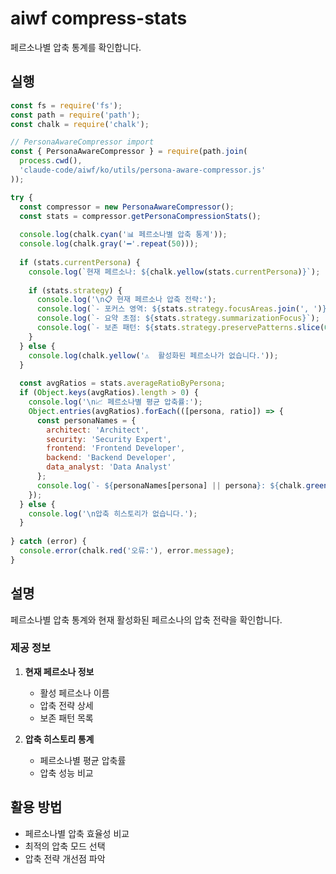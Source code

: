 # aiwf compress-stats

페르소나별 압축 통계를 확인합니다.

## 실행

```javascript
const fs = require('fs');
const path = require('path');
const chalk = require('chalk');

// PersonaAwareCompressor import
const { PersonaAwareCompressor } = require(path.join(
  process.cwd(), 
  'claude-code/aiwf/ko/utils/persona-aware-compressor.js'
));

try {
  const compressor = new PersonaAwareCompressor();
  const stats = compressor.getPersonaCompressionStats();
  
  console.log(chalk.cyan('📊 페르소나별 압축 통계'));
  console.log(chalk.gray('━'.repeat(50)));
  
  if (stats.currentPersona) {
    console.log(`현재 페르소나: ${chalk.yellow(stats.currentPersona)}`);
    
    if (stats.strategy) {
      console.log('\n📋 현재 페르소나 압축 전략:');
      console.log(`- 포커스 영역: ${stats.strategy.focusAreas.join(', ')}`);
      console.log(`- 요약 초점: ${stats.strategy.summarizationFocus}`);
      console.log(`- 보존 패턴: ${stats.strategy.preservePatterns.slice(0, 5).join(', ')}...`);
    }
  } else {
    console.log(chalk.yellow('⚠️  활성화된 페르소나가 없습니다.'));
  }
  
  const avgRatios = stats.averageRatioByPersona;
  if (Object.keys(avgRatios).length > 0) {
    console.log('\n📈 페르소나별 평균 압축률:');
    Object.entries(avgRatios).forEach(([persona, ratio]) => {
      const personaNames = {
        architect: 'Architect',
        security: 'Security Expert',
        frontend: 'Frontend Developer',
        backend: 'Backend Developer',
        data_analyst: 'Data Analyst'
      };
      console.log(`- ${personaNames[persona] || persona}: ${chalk.green(ratio + '%')}`);
    });
  } else {
    console.log('\n압축 히스토리가 없습니다.');
  }
  
} catch (error) {
  console.error(chalk.red('오류:'), error.message);
}
```

## 설명

페르소나별 압축 통계와 현재 활성화된 페르소나의 압축 전략을 확인합니다.

### 제공 정보

1. **현재 페르소나 정보**
   - 활성 페르소나 이름
   - 압축 전략 상세
   - 보존 패턴 목록

2. **압축 히스토리 통계**
   - 페르소나별 평균 압축률
   - 압축 성능 비교

## 활용 방법

- 페르소나별 압축 효율성 비교
- 최적의 압축 모드 선택
- 압축 전략 개선점 파악